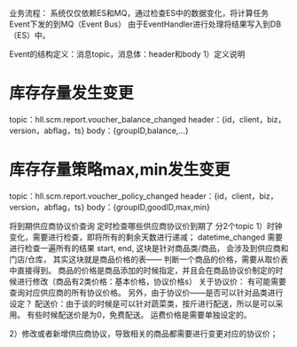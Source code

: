 业务流程：
系统仅仅依赖ES和MQ，通过检查ES中的数据变化，将计算任务Event下发的到MQ（Event Bus）
由于EventHandler进行处理将结果写入到DB（ES）中。

Event的结构定义：消息topic，消息体：header和body
1）定义说明
# 库存存量发生变更
topic：hll.scm.report.voucher_balance_changed
header：{id，client，biz，version，abflag，ts}
body：{groupID,balance,...}

# 库存存量策略max,min发生变更
topic：hll.scm.report.voucher_policy_changed
header：{id，client，biz，version，abflag，ts}
body：{groupID,goodID,max,min}


将到期供应商协议价查询
定时检查哪些供应商协议价到期了
分2个topic
1）时钟变化，需要进行检查，即将所有的剩余天数进行递减；
datetime_changed 需要进行检查一遍所有的结果
start, end, 这块是针对商品类/商品， 会涉及到供应商和门店/仓库，
其实这块就是商品价格的表—— 判断一个商品的价格，需要从取价表中直接得到。
商品的价格是商品添加的时候指定，并且会在商品协议价制定的时候进行修改（商品有2类价格：基本价格，协议价格s）
关于协议价： 有可能需要查询对应供应商的所有协议价格。 另外，由于协议价——是否可以针对品类进行设定？
配送价：由于谈的时候是可以针对蔬菜类，按斤进行配送，所以是可以采用。 有些时候配送价是为0，免费配送。
运费价格是需要单独设定的。


2）修改或者新增供应商协议，导致相关的商品都需要进行变更对应的协议价；


